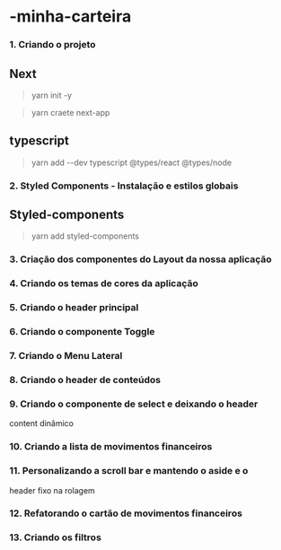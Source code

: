 # -minha-carteira

### 1. Criando o projeto
## Next

> yarn init -y

> yarn craete next-app

## typescript

> yarn add --dev typescript @types/react @types/node

### 2. Styled Components - Instalação e estilos globais
## Styled-components

> yarn add styled-components


### 3. Criação dos componentes do Layout da nossa aplicação

### 4. Criando os temas de cores da aplicação

### 5. Criando o header principal

### 6. Criando o componente Toggle

### 7. Criando o Menu Lateral

### 8. Criando o header de conteúdos

### 9. Criando o componente de select e deixando o header
content dinâmico

### 10. Criando a lista de movimentos financeiros

### 11. Personalizando a scroll bar e mantendo o aside e o
header fixo na rolagem

### 12. Refatorando o cartão de movimentos financeiros

### 13. Criando os filtros
